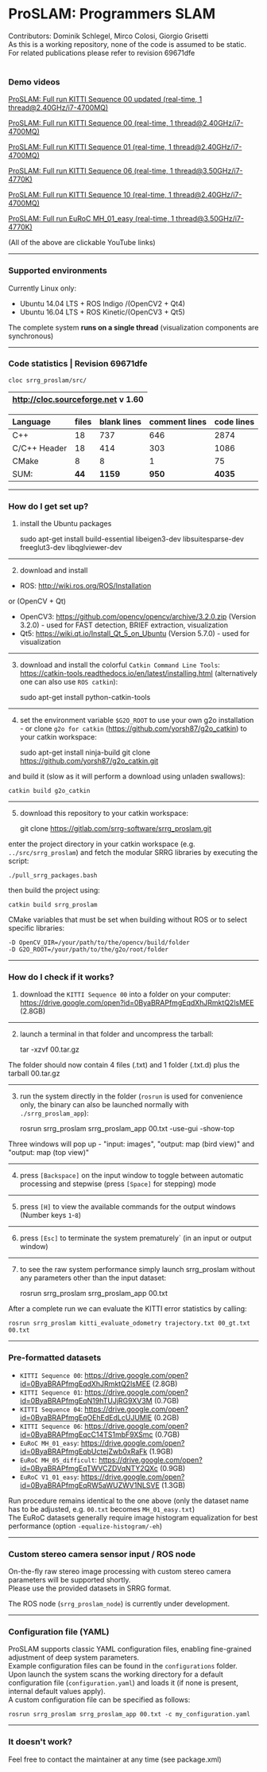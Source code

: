 # ProSLAM: Programmers SLAM

Contributors: Dominik Schlegel, Mirco Colosi, Giorgio Grisetti <br/>
As this is a working repository, none of the code is assumed to be static. <br/>
For related publications please refer to revision 69671dfe <br/>
<br/>

### Demo videos ###
[ProSLAM: Full run KITTI Sequence 00 updated (real-time, 1 thread@2.40GHz/i7-4700MQ)][kitti_00_updated]

[ProSLAM: Full run KITTI Sequence 00 (real-time, 1 thread@2.40GHz/i7-4700MQ)][kitti_00]

[ProSLAM: Full run KITTI Sequence 01 (real-time, 1 thread@2.40GHz/i7-4700MQ)][kitti_01]

[ProSLAM: Full run KITTI Sequence 06 (real-time, 1 thread@3.50GHz/i7-4770K)][kitti_06]

[ProSLAM: Full run KITTI Sequence 10 (real-time, 1 thread@2.40GHz/i7-4700MQ)][kitti_10]

[ProSLAM: Full run EuRoC MH_01_easy (real-time, 1 thread@3.50GHz/i7-4770K)][euroc_01]

(All of the above are clickable YouTube links)

[kitti_00_updated]: https://www.youtube.com/watch?v=hIeaB-MMJMo
[kitti_00]: https://www.youtube.com/watch?v=n_UmEpIwb9Y
[kitti_01]: https://www.youtube.com/watch?v=iGSCOEn5Nx8
[kitti_06]: https://www.youtube.com/watch?v=Bmig0ASFOY4
[kitti_10]: https://www.youtube.com/watch?v=ZW8OQ2b0tjk
[euroc_01]: https://www.youtube.com/watch?v=TctS1b1zCbY

---
### Supported environments ###
Currently Linux only:
 - Ubuntu 14.04 LTS + ROS Indigo /(OpenCV2 + Qt4)
 - Ubuntu 16.04 LTS + ROS Kinetic/(OpenCV3 + Qt5)<br/>

The complete system **runs on a single thread** (visualization components are synchronous)

---
### Code statistics | Revision 69671dfe ###

    cloc srrg_proslam/src/

| http://cloc.sourceforge.net v 1.60 |
| :-: |


| Language     | files  | blank lines | comment lines | code lines |
| :----------- | :----- | :---------- | :------------ | :--------- |
| C++          | 18     | 737         | 646           | 2874       |
| C/C++ Header | 18     | 414         | 303           | 1086       |
| CMake        | 8      | 8           | 1             | 75         |
| SUM:         | **44** | **1159**    | **950**       | **4035**   |

---
### How do I get set up? ###
1) install the Ubuntu packages

    sudo apt-get install build-essential libeigen3-dev libsuitesparse-dev freeglut3-dev libqglviewer-dev

---
2) download and install
 - ROS: http://wiki.ros.org/ROS/Installation

or (OpenCV + Qt)
 - OpenCV3: https://github.com/opencv/opencv/archive/3.2.0.zip (Version 3.2.0) - used for FAST detection, BRIEF extraction, visualization
 - Qt5: https://wiki.qt.io/Install_Qt_5_on_Ubuntu (Version 5.7.0)              - used for visualization

---
3) download and install the colorful `Catkin Command Line Tools`: https://catkin-tools.readthedocs.io/en/latest/installing.html (alternatively one can also use `ROS catkin`):

    sudo apt-get install python-catkin-tools

---
4) set the environment variable `$G2O_ROOT` to use your own g2o installation - or clone `g2o for catkin` (https://github.com/yorsh87/g2o_catkin) to your catkin workspace:

    sudo apt-get install ninja-build
    git clone https://github.com/yorsh87/g2o_catkin.git
    
and build it (slow as it will perform a download using unladen swallows):
    
    catkin build g2o_catkin

---
5) download this repository to your catkin workspace:

    git clone https://gitlab.com/srrg-software/srrg_proslam.git
    
enter the project directory in your catkin workspace (e.g. `../src/srrg_proslam`) and fetch the modular SRRG libraries by executing the script:

    ./pull_srrg_packages.bash
    
then build the project using:
    
    catkin build srrg_proslam

CMake variables that must be set when building without ROS or to select specific libraries:

    -D OpenCV_DIR=/your/path/to/the/opencv/build/folder
    -D G2O_ROOT=/your/path/to/the/g2o/root/folder

---
### How do I check if it works? ###

1) download the `KITTI Sequence 00` into a folder on your computer: https://drive.google.com/open?id=0ByaBRAPfmgEqdXhJRmktQ2lsMEE (2.8GB)

---
2) launch a terminal in that folder and uncompress the tarball:

    tar -xzvf 00.tar.gz

The folder should now contain 4 files (.txt) and 1 folder (.txt.d) plus the tarball 00.tar.gz

---
3) run the system directly in the folder (`rosrun` is used for convenience only, the binary can also be launched normally with `./srrg_proslam_app`):

    rosrun srrg_proslam srrg_proslam_app 00.txt -use-gui -show-top

Three windows will pop up - "input: images", "output: map (bird view)" and "output: map (top view)"

---
4) press `[Backspace]` on the input window to toggle between automatic processing and stepwise (press `[Space]` for stepping) mode

---
5) press `[H]` to view the available commands for the output windows (Number keys `1`-`8`)

---
6) press `[Esc]` to terminate the system prematurely` (in an input or output window)

---
7) to see the raw system performance simply launch srrg_proslam without any parameters other than the input dataset:

    rosrun srrg_proslam srrg_proslam_app 00.txt

After a complete run we can evaluate the KITTI error statistics by calling:

    rosrun srrg_proslam kitti_evaluate_odometry trajectory.txt 00_gt.txt 00.txt

---
### Pre-formatted datasets ###

 - `KITTI Sequence 00`: https://drive.google.com/open?id=0ByaBRAPfmgEqdXhJRmktQ2lsMEE (2.8GB)
 - `KITTI Sequence 01`: https://drive.google.com/open?id=0ByaBRAPfmgEqN19hTUJjRG9XV3M (0.7GB)
 - `KITTI Sequence 04`: https://drive.google.com/open?id=0ByaBRAPfmgEqOEhEdEdLcUJUMlE (0.2GB)
 - `KITTI Sequence 06`: https://drive.google.com/open?id=0ByaBRAPfmgEqcC14TS1mbF9XSmc (0.7GB)
 - `EuRoC MH_01_easy`: https://drive.google.com/open?id=0ByaBRAPfmgEqbUctejZwb0xRaFk (1.9GB)
 - `EuRoC MH_05_difficult`: https://drive.google.com/open?id=0ByaBRAPfmgEqTWVCZDVqNTY2QXc (0.9GB)
 - `EuRoC V1_01_easy`: https://drive.google.com/open?id=0ByaBRAPfmgEqRW5aWUZWV1NLSVE (1.3GB) <br/>

Run procedure remains identical to the one above (only the dataset name has to be adjusted, e.g. `00.txt` becomes `MH_01_easy.txt`) <br/>
The EuRoC datasets generally require image histogram equalization for best performance (option `-equalize-histogram/-eh`)

---
### Custom stereo camera sensor input / ROS node ###

On-the-fly raw stereo image processing with custom stereo camera parameters will be supported shortly. <br/>
Please use the provided datasets in SRRG format. <br/>

The ROS node (`srrg_proslam_node`) is currently under development.

---
### Configuration file (YAML) ###

ProSLAM supports classic YAML configuration files, enabling fine-grained adjustment of deep system parameters. <br/>
Example configuration files can be found in the `configurations` folder. <br/>
Upon launch the system scans the working directory for a default configuration file (`configuration.yaml`) and loads it (if none is present, internal default values apply). <br/>
A custom configuration file can be specified as follows:

    rosrun srrg_proslam srrg_proslam_app 00.txt -c my_configuration.yaml

---
### It doesn't work? ###

Feel free to contact the maintainer at any time (see package.xml)
